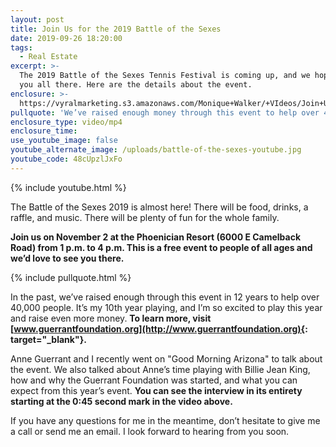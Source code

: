 ```yaml
---
layout: post
title: Join Us for the 2019 Battle of the Sexes
date: 2019-09-26 18:20:00
tags:
  - Real Estate
excerpt: >-
  The 2019 Battle of the Sexes Tennis Festival is coming up, and we hope to see
  you all there. Here are the details about the event.
enclosure: >-
  https://vyralmarketing.s3.amazonaws.com/Monique+Walker/+VIdeos/Join+Us+for+the+2019+Battle+of+the+Sexes.mp4
pullquote: 'We’ve raised enough money through this event to help over 40,000 people.'
enclosure_type: video/mp4
enclosure_time:
use_youtube_image: false
youtube_alternate_image: /uploads/battle-of-the-sexes-youtube.jpg
youtube_code: 48cUpzlJxFo
---
```


{% include youtube.html %}

The Battle of the Sexes 2019 is almost here\! There will be food, drinks, a raffle, and music. There will be plenty of fun for the whole family.&nbsp;

**Join us on November 2 at the Phoenician Resort (6000 E Camelback Road) from 1 p.m. to 4 p.m. This is a free event to people of all ages and we’d love to see you there.**

{% include pullquote.html %}

In the past, we’ve raised enough through this event in 12 years to help over 40,000 people. It’s my 10th year playing, and I’m so excited to play this year and raise even more money. **To learn more, visit** **[www.guerrantfoundation.org](http://www.guerrantfoundation.org){: target="_blank"}.**

Anne Guerrant and I recently went on "Good Morning Arizona" to talk about the event. We also talked about Anne’s time playing with Billie Jean King, how and why the Guerrant Foundation was started, and what you can expect from this year’s event. **You can see the interview in its entirety starting at the 0:45 second mark in the video above.**

If you have any questions for me in the meantime, don’t hesitate to give me a call or send me an email. I look forward to hearing from you soon.